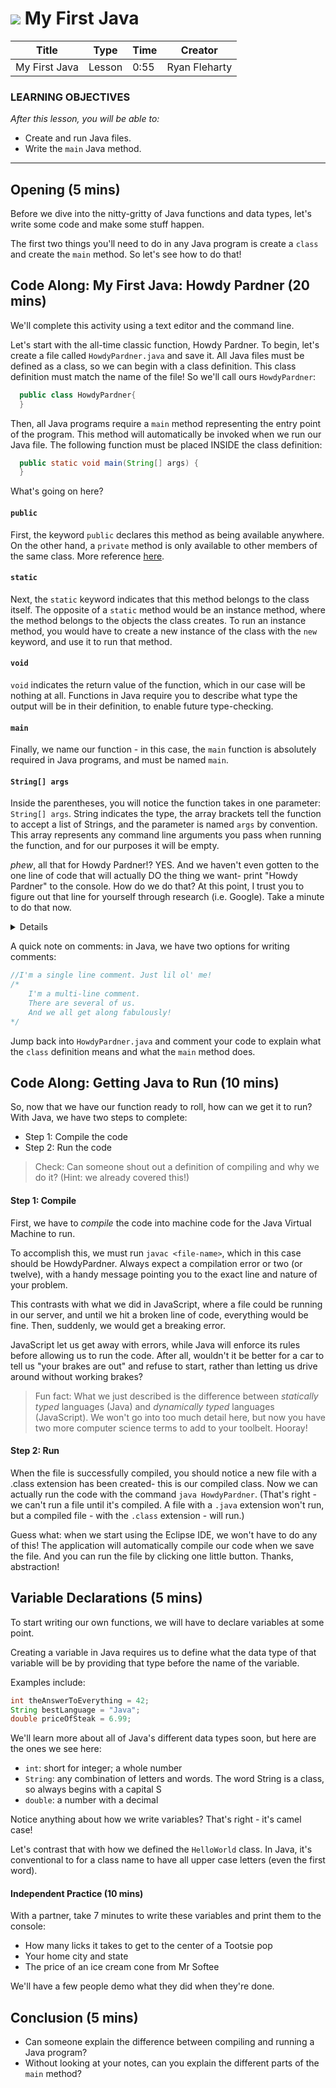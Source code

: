 # ![](https://ga-dash.s3.amazonaws.com/production/assets/logo-9f88ae6c9c3871690e33280fcf557f33.png) My First Java

| Title | Type | Time | Creator |
| ----- | ---- | -- | ----- |
| My First Java | Lesson | 0:55 | Ryan Fleharty |

### LEARNING OBJECTIVES

*After this lesson, you will be able to:*
- Create and run Java files.
- Write the `main` Java method.

---

## Opening (5 mins)

Before we dive into the nitty-gritty of Java functions and data types, let's write some code and make some stuff happen.

The first two things you'll need to do in any Java program is create a `class` and create the `main` method. So let's see how to do that!


## Code Along: My First Java: Howdy Pardner (20 mins)

We'll complete this activity using a text editor and the command line.

Let's start with the all-time classic function, Howdy Pardner. To begin, let's create a file called `HowdyPardner.java` and save it. All Java files must be defined as a class, so we can begin with a class definition. This class definition must match the name of the file! So we'll call ours `HowdyPardner`:

```java
  public class HowdyPardner{
  }
```

<!-- Instructor Note: Consider writing this + the main method signature on the board, so you can underline and point to things (modifiers, parameters) as you go through the following.-->

Then, all Java programs require a `main` method representing the entry point of the program. This method will automatically be invoked when we run our Java file. The following function must be placed INSIDE the class definition: 

```java
  public static void main(String[] args) {
  }
```

What's going on here? 

#### `public`

First, the keyword `public` declares this method as being available anywhere. On the other hand, a `private` method is only available to other members of the same class.  More reference [here](https://docs.oracle.com/javase/tutorial/java/javaOO/accesscontrol.html).

#### `static`

Next, the `static` keyword indicates that this method belongs to the class itself. The opposite of a `static` method would be an instance method, where the method belongs to the objects the class creates. To run an instance method, you would have to create a new instance of the class with the `new` keyword, and use it to run that method.

#### `void`

`void` indicates the return value of the function, which in our case will be nothing at all. Functions in Java require you to describe what type the output will be in their definition, to enable future type-checking.

#### `main`

Finally, we name our function - in this case, the `main` function is absolutely required in Java programs, and must be named `main`.

#### `String[] args`

Inside the parentheses, you will notice the function takes in one parameter: `String[] args`. String indicates the type, the array brackets tell the function to accept a list of Strings, and the parameter is named `args` by convention. This array represents any command line arguments you pass when running the function, and for our purposes it will be empty.

*phew*, all that for Howdy Pardner!? YES. And we haven't even gotten to the one line of code that will actually DO the thing we want- print "Howdy Pardner" to the console. How do we do that? At this point, I trust you to figure out that line for yourself through research (i.e. Google). Take a minute to do that now.

<details>

	<summary>And the answer is...</summary>

```java
	public class HowdyPardner {
		public static void main(String[] args) {
			System.out.Println("Howdy, Pardner!");
  		}
 	}
```

</details>


A quick note on comments: in Java, we have two options for writing comments:

```java
//I'm a single line comment. Just lil ol' me!
/*
	I'm a multi-line comment.
	There are several of us.
	And we all get along fabulously!
*/
```

Jump back into `HowdyPardner.java` and comment your code to explain what the `class` definition means and what the `main` method does.


## Code Along: Getting Java to Run (10 mins)

So, now that we have our function ready to roll, how can we get it to run? With Java, we have two steps to complete:
- Step 1: Compile the code
- Step 2: Run the code

> Check: Can someone shout out a definition of compiling and why we do it? (Hint: we already covered this!)

#### Step 1: Compile

First, we have to <i>compile</i> the code into machine code for the Java Virtual Machine to run. 

To accomplish this, we must run `javac <file-name>`, which in this case should be HowdyPardner. Always expect a compilation error or two (or twelve), with a handy message pointing you to the exact line and nature of your problem. 

This contrasts with what we did in JavaScript, where a file could be running in our server, and until we hit a broken line of code, everything would be fine. Then, suddenly, we would get a breaking error. 

JavaScript let us get away with errors, while Java will enforce its rules before allowing us to run the code. After all, wouldn't it be better for a car to tell us "your brakes are out" and refuse to start, rather than letting us drive around without working brakes?

> Fun fact: What we just described is the difference between *statically typed* languages (Java) and *dynamically typed* languages (JavaScript). We won't go into too much detail here, but now you have two more computer science terms to add to your toolbelt. Hooray!

#### Step 2: Run

When the file is successfully compiled, you should notice a new file with a .class extension has been created- this is our compiled class. Now we can actually run the code with the command `java HowdyPardner`. (That's right - we can't run a file until it's compiled. A file with a `.java` extension won't run, but a compiled file - with the `.class` extension - will run.)

Guess what: when we start using the Eclipse IDE, we won't have to do any of this! The application will automatically compile our code when we save the file. And you can run the file by clicking one little button. Thanks, abstraction!

## Variable Declarations (5 mins)

To start writing our own functions, we will have to declare variables at some point. 

Creating a variable in Java requires us to define what the data type of that variable will be by providing that type before the name of the variable. 

Examples include:

```java
int theAnswerToEverything = 42;
String bestLanguage = "Java";
double priceOfSteak = 6.99;
```

We'll learn more about all of Java's different data types soon, but here are the ones we see here:
- `int`: short for integer; a whole number
- `String`: any combination of letters and words. The word String is a class, so always begins with a capital S
- `double`: a number with a decimal

Notice anything about how we write variables? That's right - it's camel case!

Let's contrast that with how we defined the `HelloWorld` class. In Java, it's conventional to for a class name to have all upper case letters (even the first word).

#### Independent Practice (10 mins)

With a partner, take 7 minutes to write these variables and print them to the console:
- How many licks it takes to get to the center of a Tootsie pop
- Your home city and state
- The price of an ice cream cone from Mr Softee

We'll have a few people demo what they did when they're done.

## Conclusion (5 mins)

- Can someone explain the difference between compiling and running a Java program?
- Without looking at your notes, can you explain the different parts of the `main` method?

